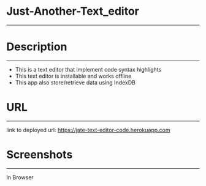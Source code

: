 # Just-Another-Text_editor
--------------------------

# Description
--------------
- This is a text editor that implement code syntax highlights
- This text editor is installable and works offline
- This app also store/retrieve data using IndexDB

# URL
------
link to deployed url: https://jate-text-editor-code.herokuapp.com

# Screenshots
--------------
In Browser



